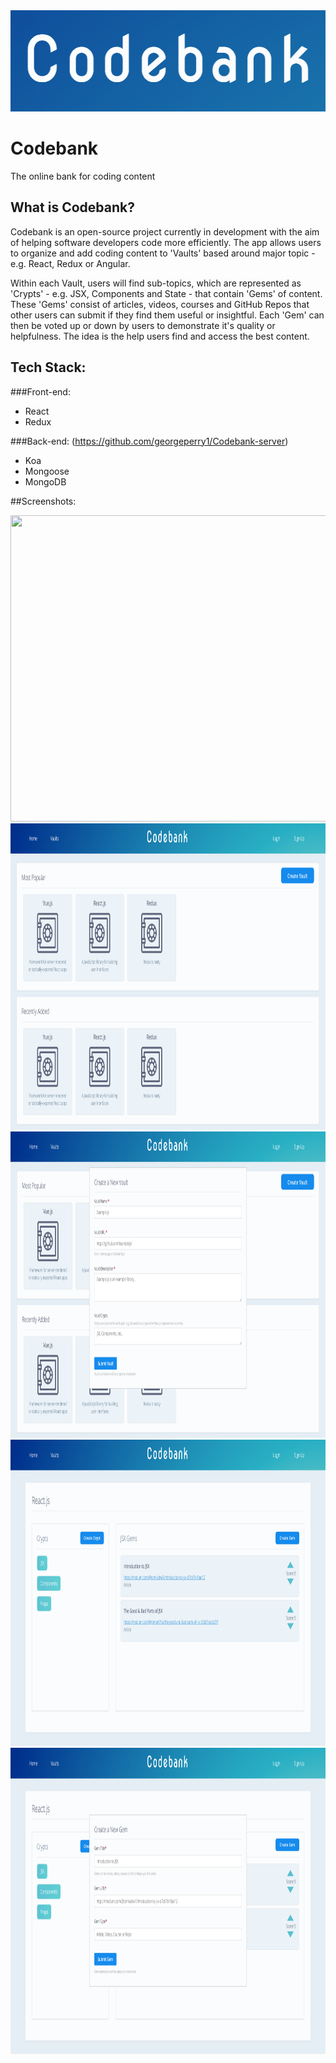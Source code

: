 <div>
 <img width="548" height="162" src="./Codebank.png"></img>
</div>

# Codebank
The online bank for coding content

## What is Codebank?
Codebank is an open-source project currently in development with the aim of helping software developers code more efficiently. The app allows users to organize and add coding content to 'Vaults' based around major topic - e.g. React, Redux or Angular.

Within each Vault, users will find sub-topics, which are represented as 'Crypts' - e.g. JSX, Components and State - that contain 'Gems' of content. These 'Gems' consist of articles, videos, courses and GitHub Repos that other users can submit if they find them useful or insightful. Each 'Gem' can then be voted up or down by users to demonstrate it's quality or helpfulness. The idea is the help users find and access the best content.

## Tech Stack:
###Front-end:
* React
* Redux

###Back-end: (https://github.com/georgeperry1/Codebank-server)
* Koa
* Mongoose
* MongoDB


##Screenshots:  

<div>
 <img width="960px" height="490" src="./home.png"></img>
</div>
<div>
 <img width="960px" height="490" src="./vault-page.png"></img>
</div>
<div>
 <img width="960px" height="490" src="./add-vault.png"></img>
</div>
<div>
 <img width="960px" height="490" src="./crypt-page.png"></img>
</div>
<div>
 <img width="960px" height="490" src="./create-gem.png"></img>
</div>
